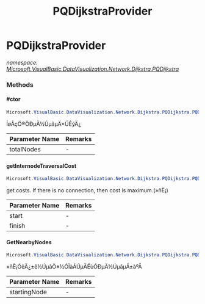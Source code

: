 ﻿---
title: PQDijkstraProvider
---

# PQDijkstraProvider
_namespace: [Microsoft.VisualBasic.DataVisualization.Network.Dijkstra.PQDijkstra](N-Microsoft.VisualBasic.DataVisualization.Network.Dijkstra.PQDijkstra.html)_



### Methods

#### #ctor
```csharp
Microsoft.VisualBasic.DataVisualization.Network.Dijkstra.PQDijkstra.PQDijkstraProvider.#ctor(System.Int32)
```
ÍøÂçÖ®ÖÐµÄ½ÚµãµÄ×ÜÊýÄ¿

|Parameter Name|Remarks|
|--------------|-------|
|totalNodes|-|


#### getInternodeTraversalCost
```csharp
Microsoft.VisualBasic.DataVisualization.Network.Dijkstra.PQDijkstra.PQDijkstraProvider.getInternodeTraversalCost(System.Int32,System.Int32)
```
get costs. If there is no connection, then cost is maximum.(»ñÈ¡)

|Parameter Name|Remarks|
|--------------|-------|
|start|-|
|finish|-|


#### GetNearbyNodes
```csharp
Microsoft.VisualBasic.DataVisualization.Network.Dijkstra.PQDijkstra.PQDijkstraProvider.GetNearbyNodes(System.Int32)
```
»ñÈ¡ÓëÄ¿±ê½ÚµãÖ±½ÓÏàÁÚµÄËùÓÐµÄ½ÚµãµÄ±àºÅ

|Parameter Name|Remarks|
|--------------|-------|
|startingNode|-|





